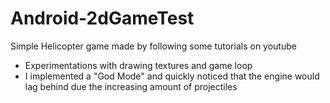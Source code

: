 # Android-2dGameTest
Simple Helicopter game made by following some tutorials on youtube

- Experimentations with drawing textures and game loop
- I implemented a "God Mode" and quickly noticed that the engine would lag behind due the increasing amount of projectiles
